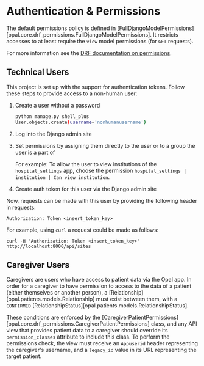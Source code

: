 <!--
SPDX-FileCopyrightText: Copyright (C) 2022 Opal Health Informatics Group at the Research Institute of the McGill University Health Centre <john.kildea@mcgill.ca>

SPDX-License-Identifier: AGPL-3.0-or-later
-->

# Authentication & Permissions

The default permissions policy is defined in [FullDjangoModelPermissions][opal.core.drf_permissions.FullDjangoModelPermissions]. It restricts accesses to at least require the `view` model permissions (for `GET` requests).

For more information see the [DRF documentation on permissions](https://www.django-rest-framework.org/api-guide/permissions/#permissions).

## Technical Users

This project is set up with the support for authentication tokens. Follow these steps to provide access to a non-human user:

1. Create a user without a password

    ```sh
    python manage.py shell_plus
    User.objects.create(username='nonhumanusername')
    ```

2. Log into the Django admin site

3. Set permissions by assigning them directly to the user or to a group the user is a part of

    For example: To allow the user to view institutions of the `hospital_settings` app, choose the permission `hospital_settings | institution | Can view institution`.

4. Create auth token for this user via the Django admin site

Now, requests can be made with this user by providing the following header in requests:

```shell
Authorization: Token <insert_token_key>
```

For example, using `curl` a request could be made as follows:

```shell
curl -H 'Authorization: Token <insert_token_key>' http://localhost:8000/api/sites
```

## Caregiver Users

Caregivers are users who have access to patient data via the Opal app.
In order for a caregiver to have permission to access to the data of a patient (either themselves or another person),
a [Relationship][opal.patients.models.Relationship] must exist between them,
with a `CONFIRMED` [RelationshipStatus][opal.patients.models.RelationshipStatus].

These conditions are enforced by the [CaregiverPatientPermissions][opal.core.drf_permissions.CaregiverPatientPermissions] class,
and any API view that provides patient data to a caregiver should override its `permission_classes`
attribute to include this class. To perform the permissions check, the view must receive an `Appuserid` header representing
the caregiver's username, and a `legacy_id` value in its URL representing the target patient.
